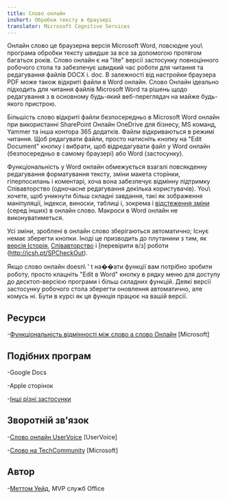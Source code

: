 ```yaml
---
title: Слово онлайн
inshort: Обробки тексту в браузері
translator: Microsoft Cognitive Services
---
```



Онлайн слово це браузерна версія Microsoft Word, повсюдне
you\ програма обробки тексту швидше за все за допомогою протягом багатьох років. Слово онлайн є
на \"lite\" версії застосунку повноцінного робочого стола та забезпечує швидкий
час роботи для читання та редагування файлів DOCX і. doc. В залежності від
настройки браузера PDF може також відкриті файли в Word онлайн. Слово
Онлайн ідеально підходить для читання файлів Microsoft Word та рішень щодо редагування з
в основному будь-який веб-переглядач на майже будь-якого пристрою.

Більшість слово відкриті файли безпосередньо в Microsoft Word онлайн при використанні SharePoint
Онлайн OneDrive для бізнесу, MS команд, Yammer та інша контора
365 додатків. Файли відкриваються в режимі читання. Щоб редагувати файли, просто натисніть кнопку
на \"Edit Document\" кнопку і вибрати, щоб відредагувати файл у Word онлайн
(безпосередньо в самому браузері) або Word (застосунку).

Функціональність у Word онлайн обмежується взагалі повсякденну редагування
форматування тексту, зміни макета сторінки, гіперпосилань і коментарі, хоча
вона забезпечує відмінну підтримку Співавторство (одночасне редагування
декілька користувачів). You\ хочете, щоб уникнути більш складні завдання, такі як зображення
маніпуляції, індекси, виноски, таблиці і, зокрема і [відстеження
зміни](http://icansharepoint.com/version-history-isnt-track-changes/)
(серед інших) в онлайн слово. Макроси в Word онлайн не виконуватиметься.

Усі зміни, зроблені в онлайн слово зберігаються автоматично; Існує немає
зберегти кнопки. Іноді це призводить до плутанини з тим, як [версія
Історія](http://icsh.pt/VersionHistory),
[Співавторство](http://icsh.pt/CoAuthoring) і [перевірити
в/з] роботи (http://icsh.pt/SPCheckOut).

Якщо слово онлайн doesn\ ' t на��ати функції вам потрібно зробити роботу,
просто клацніть \"Edit в Word\" кнопку в рядку меню для доступу до
десктоп-версією програми і більш складних функцій. Деякі версії
застосунку робочого стола зберегти оновлення автоматично, але комусь ні. Бути в курсі
як ця функція працює на вашій версії.

Ресурси
---------

-[Функціональність відмінності між слово а слово
    Онлайн](https://support.office.com/en-us/article/Differences-between-using-a-document-in-the-browser-and-in-Word-3e863ce3-e82c-4211-8f97-5b33c36c55f8)
    \[Microsoft\]

Подібних програм
--------------------

-Google Docs

-Apple сторінок

-[Інші різні
    застосунки](https://en.wikipedia.org/wiki/List_of_word_processors#Online)

Зворотній зв'язок
---------

-[Слово онлайн UserVoice](https://word.uservoice.com/forums/271331-word-online)
    \[UserVoice\]

-[Слово на TechCommunity](https://techcommunity.microsoft.com/t5/Word/ct-p/Word)
    \[Microsoft\]

Автор
---------

-[Меттом Уейд](https://www.linkedin.com/in/thatmattwade/), MVP служб Office


